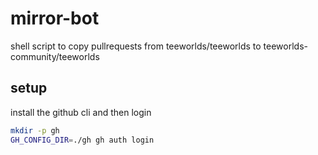 # mirror-bot
shell script to copy pullrequests from teeworlds/teeworlds to teeworlds-community/teeworlds

## setup

install the github cli and then login

```bash
mkdir -p gh
GH_CONFIG_DIR=./gh gh auth login
```

